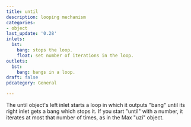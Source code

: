 ```yaml
---
title: until
description: looping mechanism
categories:
- object
last_update: '0.28'
inlets:
  1st:
    bang: stops the loop.
    float: set number of iterations in the loop.
outlets:
  1st:
    bang: bangs in a loop.
draft: false
pdcategory: General

---
```

The until object's left inlet starts a loop in which it outputs "bang" until its right inlet gets a bang which stops it. If you start "until" with a number,  it iterates at most that number of times,  as in the Max "uzi" object.
